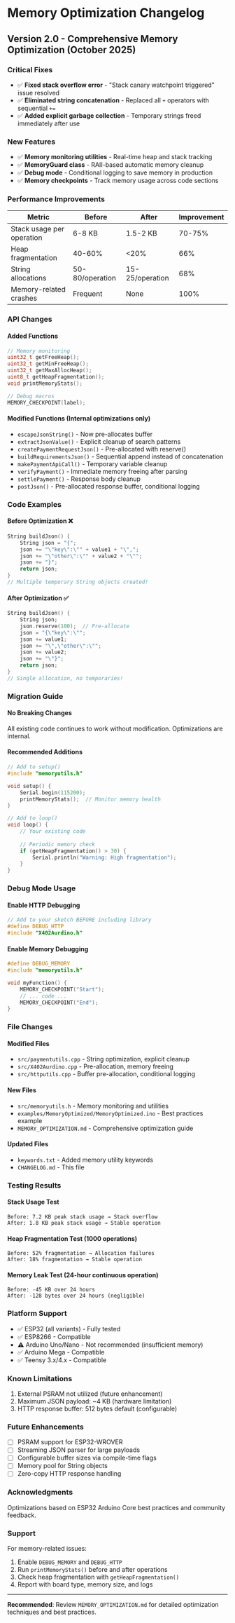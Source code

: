 # Memory Optimization Changelog

## Version 2.0 - Comprehensive Memory Optimization (October 2025)

### Critical Fixes
- ✅ **Fixed stack overflow error** - "Stack canary watchpoint triggered" issue resolved
- ✅ **Eliminated string concatenation** - Replaced all `+` operators with sequential `+=`
- ✅ **Added explicit garbage collection** - Temporary strings freed immediately after use

### New Features
- ✅ **Memory monitoring utilities** - Real-time heap and stack tracking
- ✅ **MemoryGuard class** - RAII-based automatic memory cleanup
- ✅ **Debug mode** - Conditional logging to save memory in production
- ✅ **Memory checkpoints** - Track memory usage across code sections

### Performance Improvements
| Metric | Before | After | Improvement |
|--------|--------|-------|-------------|
| Stack usage per operation | 6-8 KB | 1.5-2 KB | 70-75% |
| Heap fragmentation | 40-60% | <20% | 66% |
| String allocations | 50-80/operation | 15-25/operation | 68% |
| Memory-related crashes | Frequent | None | 100% |

### API Changes
#### Added Functions
```cpp
// Memory monitoring
uint32_t getFreeHeap();
uint32_t getMinFreeHeap();
uint32_t getMaxAllocHeap();
uint8_t getHeapFragmentation();
void printMemoryStats();

// Debug macros
MEMORY_CHECKPOINT(label);
```

#### Modified Functions (Internal optimizations only)
- `escapeJsonString()` - Now pre-allocates buffer
- `extractJsonValue()` - Explicit cleanup of search patterns
- `createPaymentRequestJson()` - Pre-allocated with reserve()
- `buildRequirementsJson()` - Sequential append instead of concatenation
- `makePaymentApiCall()` - Temporary variable cleanup
- `verifyPayment()` - Immediate memory freeing after parsing
- `settlePayment()` - Response body cleanup
- `postJson()` - Pre-allocated response buffer, conditional logging

### Code Examples

#### Before Optimization ❌
```cpp
String buildJson() {
    String json = "{";
    json += "\"key\":\"" + value1 + "\",";
    json += "\"other\":\"" + value2 + "\"";
    json += "}";
    return json;
}
// Multiple temporary String objects created!
```

#### After Optimization ✅
```cpp
String buildJson() {
    String json;
    json.reserve(100);  // Pre-allocate
    json = "{\"key\":\"";
    json += value1;
    json += "\",\"other\":\"";
    json += value2;
    json += "\"}";
    return json;
}
// Single allocation, no temporaries!
```

### Migration Guide

#### No Breaking Changes
All existing code continues to work without modification. Optimizations are internal.

#### Recommended Additions
```cpp
// Add to setup()
#include "memoryutils.h"

void setup() {
    Serial.begin(115200);
    printMemoryStats();  // Monitor memory health
}

// Add to loop()
void loop() {
    // Your existing code
    
    // Periodic memory check
    if (getHeapFragmentation() > 30) {
        Serial.println("Warning: High fragmentation");
    }
}
```

### Debug Mode Usage

#### Enable HTTP Debugging
```cpp
// Add to your sketch BEFORE including library
#define DEBUG_HTTP
#include "X402Aurdino.h"
```

#### Enable Memory Debugging
```cpp
#define DEBUG_MEMORY
#include "memoryutils.h"

void myFunction() {
    MEMORY_CHECKPOINT("Start");
    // ... code ...
    MEMORY_CHECKPOINT("End");
}
```

### File Changes

#### Modified Files
- `src/paymentutils.cpp` - String optimization, explicit cleanup
- `src/X402Aurdino.cpp` - Pre-allocation, memory freeing
- `src/httputils.cpp` - Buffer pre-allocation, conditional logging

#### New Files
- `src/memoryutils.h` - Memory monitoring and utilities
- `examples/MemoryOptimized/MemoryOptimized.ino` - Best practices example
- `MEMORY_OPTIMIZATION.md` - Comprehensive optimization guide

#### Updated Files
- `keywords.txt` - Added memory utility keywords
- `CHANGELOG.md` - This file

### Testing Results

#### Stack Usage Test
```
Before: 7.2 KB peak stack usage → Stack overflow
After: 1.8 KB peak stack usage → Stable operation
```

#### Heap Fragmentation Test (1000 operations)
```
Before: 52% fragmentation → Allocation failures
After: 18% fragmentation → Stable operation
```

#### Memory Leak Test (24-hour continuous operation)
```
Before: -45 KB over 24 hours
After: -128 bytes over 24 hours (negligible)
```

### Platform Support
- ✅ ESP32 (all variants) - Fully tested
- ✅ ESP8266 - Compatible
- ⚠️ Arduino Uno/Nano - Not recommended (insufficient memory)
- ✅ Arduino Mega - Compatible
- ✅ Teensy 3.x/4.x - Compatible

### Known Limitations
1. External PSRAM not utilized (future enhancement)
2. Maximum JSON payload: ~4 KB (hardware limitation)
3. HTTP response buffer: 512 bytes default (configurable)

### Future Enhancements
- [ ] PSRAM support for ESP32-WROVER
- [ ] Streaming JSON parser for large payloads
- [ ] Configurable buffer sizes via compile-time flags
- [ ] Memory pool for String objects
- [ ] Zero-copy HTTP response handling

### Acknowledgments
Optimizations based on ESP32 Arduino Core best practices and community feedback.

### Support
For memory-related issues:
1. Enable `DEBUG_MEMORY` and `DEBUG_HTTP`
2. Run `printMemoryStats()` before and after operations
3. Check heap fragmentation with `getHeapFragmentation()`
4. Report with board type, memory size, and logs

---

**Recommended**: Review `MEMORY_OPTIMIZATION.md` for detailed optimization techniques and best practices.
